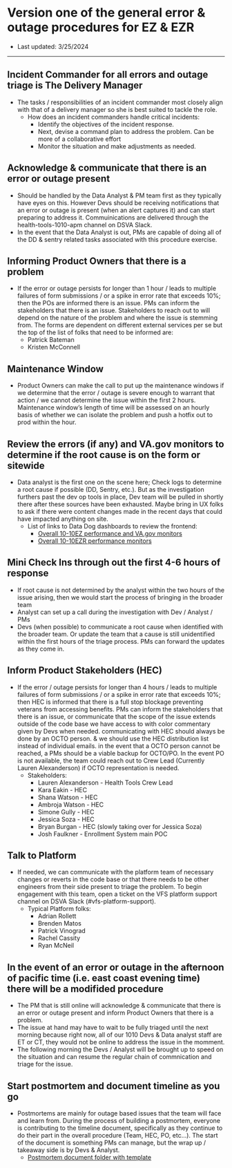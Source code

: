 # Version one of the general error & outage procedures for EZ & EZR
- Last updated: 3/25/2024
---

## Incident Commander for all errors and outage triage is The Delivery Manager
- The tasks / responsibilities of an incident commander most closely align with that of a delivery manager so she is best suited to tackle the role.
     - How does an incident commanders handle critical incidents:
          - Identify the objectives of the incident response.
          - Next, devise a command plan to address the problem. Can be more of a collaborative effort
          - Monitor the situation and make adjustments as needed.

## Acknowledge & communicate that there is an error or outage present
- Should be handled by the Data Analyst & PM team first as they typically have eyes on this. However Devs should be receiving notifications that an error or outage is present (when an alert captures it) and can start preparing to address it. Commuinications are delivered through the health-tools-1010-apm channel on DSVA Slack.
- In the event that the Data Analyst is out, PMs are capable of doing all of the DD & sentry related tasks associated with this procedure exercise.



## Informing Product Owners that there is a problem
- If the error or outage persists for longer than 1 hour / leads to multiple failures of form submissions / or a spike in error rate that exceeds 10%; then the POs are informed there is an issue. PMs can inform the stakeholders that there is an issue. Stakeholders to reach out to will depend on the nature of the problem and where the issue is stemming from. The forms are dependent on different external services per se but the top of the list of folks that need to be informed are:
     - Patrick Bateman
     - Kristen McConnell

## Maintenance Window
-  Product Owners can make the call to put up the maintenance windows if we determine that the error / outage is severe enough to warrant that action /  we cannot determine the issue within the first 2 hours. Maintenance window’s length of time will be assessed on an hourly basis of whether we can isolate the problem and push a hotfix out to prod within the hour.

## Review the errors (if any) and VA.gov monitors to determine if the root cause is on the form or sitewide
- Data analyst is the first one on the scene here; Check logs to determine a root cause if possible (DD, Sentry, etc.). But as the investigation furthers past the dev op tools in place, Dev team will be pulled in shortly there after these sources have been exhausted. Maybe bring in UX folks to ask if there were content changes made in the recent days that could have impacted anything on site.
     - List of links to Data Dog dashboards to review the frontend:
          - [Overall 10-10EZ performance and VA.gov monitors](https://vagov.ddog-gov.com/dashboard/8yz-qzc-bng/1010ez-vagov-performance?fromUser=false&refresh_mode=sliding&from_ts=1710775897553&to_ts=1710779497553&live=true)
          - [Overall 10-10EZR performance monitors](https://vagov.ddog-gov.com/dashboard/kjp-9wp-u47/10-10ezr?fromUser=false&refresh_mode=sliding&view=spans&from_ts=1710606729330&to_ts=1710779529330&live=true)


## Mini Check Ins through out the first 4-6 hours of response
- If root cause is not determined by the analyst within the two hours of the issue arising, then we would start the process of bringing in the broader team 
- Analyst can set up a call during the investigation with Dev / Analyst / PMs
- Devs (when possible) to communicate a root cause when identified with the broader team. Or update the team that a cause is still unidentified within the first hours of the triage process. PMs can forward the updates as they come in.


## Inform Product Stakeholders (HEC)
- If the error / outage persists for longer than 4 hours / leads to multiple failures of form submissions / or a spike in error rate that exceeds 10%; then HEC is informed that there is a full stop blockage preventing veterans from accessing benefits. PMs can inform the stakeholders that there is an issue, or communicate that the scope of the issue extends outside of the code base we have access to with color commentary given by Devs when needed. communicating with HEC should always be done by an OCTO person. & we should use the HEC distribution list instead of individual emails. in the event that a OCTO person cannot be reached, a PMs should be a viable backup for OCTO/PO. In the event PO is not available, the team could reach out to Crew Lead (Currently Lauren Alexanderson) if OCTO representation is needed.
     - Stakeholders:
          - Lauren Alexanderson - Health Tools Crew Lead
          - Kara Eakin - HEC
          - Shana Watson - HEC
          - Ambroja Watson - HEC
          - Simone Gully - HEC
          - Jessica Soza - HEC
          - Bryan Burgan - HEC (slowly taking over for Jessica Soza)
          - Josh Faulkner - Enrollment System main POC

## Talk to Platform
- If needed, we can communicate with the platform team of necessary changes or reverts in the code base or that there needs to be other engineers from their side present to triage the problem. To begin engagement with this team, open a ticket on the VFS platform support channel on DSVA Slack (#vfs-platform-support).
     - Typical Platform folks:
          - Adrian Rollett
          - Brenden Matos
          - Patrick Vinograd
          - Rachel Cassity
          - Ryan McNeil

## In the event of an error or outage in the afternoon of pacific time (i.e. east coast evening time) there will be a modifided procedure 
- The PM that is still online will acknowledge & communicate that there is an error or outage present and inform Product Owners that there is a problem.
- The issue at hand may have to wait to be fully triaged until the next morning because right now, all of our 1010 Devs & Data analyst staff are ET or CT, they would not be online to address the issue in the momment.
- The following morning the Devs / Analyst will be brought up to speed on the situation and can resume the regular chain of commnication and triage for the issue. 


## Start postmortem and document timeline as you go
- Postmortems are mainly for outage based issues that the team will face and learn from. During the process of building a postmortem, everyone is contributing to the timeline document, specifically as they continue to do their part in the overall procedure (Team, HEC, PO, etc...). The start of the document is something PMs can manage, but the wrap up / takeaway side is by Devs & Analyst.
     - [Postmortem document folder with template](https://github.com/department-of-veterans-affairs/va.gov-team-sensitive/tree/master/Postmortems)

